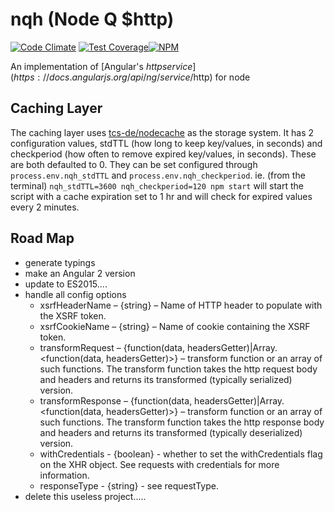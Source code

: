 nqh (Node Q $http)
===========
[![Code Climate](https://codeclimate.com/github/nexus-uw/nqh.png)](https://codeclimate.com/github/nexus-uw/nqh) [![Test Coverage](https://codeclimate.com/github/nexus-uw/nqh/coverage.png)](https://codeclimate.com/github/nexus-uw/nqh)[![NPM](https://nodei.co/npm/nqh.png?downloads=true&downloadRank=true&stars=true)](https://nodei.co/npm/nqh/)


An implementation of [Angular's $http service](https://docs.angularjs.org/api/ng/service/$http) for node

Caching Layer
-------------
The caching layer uses [tcs-de/nodecache](https://github.com/tcs-de/nodecache) as the storage system. It has 2 configuration values, stdTTL (how long to keep key/values, in seconds) and checkperiod (how often to remove expired key/values, in seconds). These are both defaulted to 0. They can be set configured through `process.env.nqh_stdTTL` and `process.env.nqh_checkperiod`.
  ie. (from the terminal) `nqh_stdTTL=3600 nqh_checkperiod=120 npm start` will start the script with a cache expiration set to 1 hr and will check for expired values every 2 minutes.

Road Map
--------
 - generate typings
 - make an Angular 2 version
 - update to ES2015....
 - handle all config options
    - xsrfHeaderName – {string} – Name of HTTP header to populate with the XSRF token.
    - xsrfCookieName – {string} – Name of cookie containing the XSRF token.
    - transformRequest – {function(data, headersGetter)|Array.<function(data, headersGetter)>} – transform function or an array of such functions. The transform function takes the http request body and headers and returns its transformed (typically serialized) version.
    - transformResponse – {function(data, headersGetter)|Array.<function(data, headersGetter)>} – transform function or an array of such functions. The transform function takes the http response body and headers and returns its transformed (typically deserialized) version.
    - withCredentials - {boolean} - whether to set the withCredentials flag on the XHR object. See requests with credentials for more information.
    - responseType - {string} - see requestType.
 - delete this useless project.....

